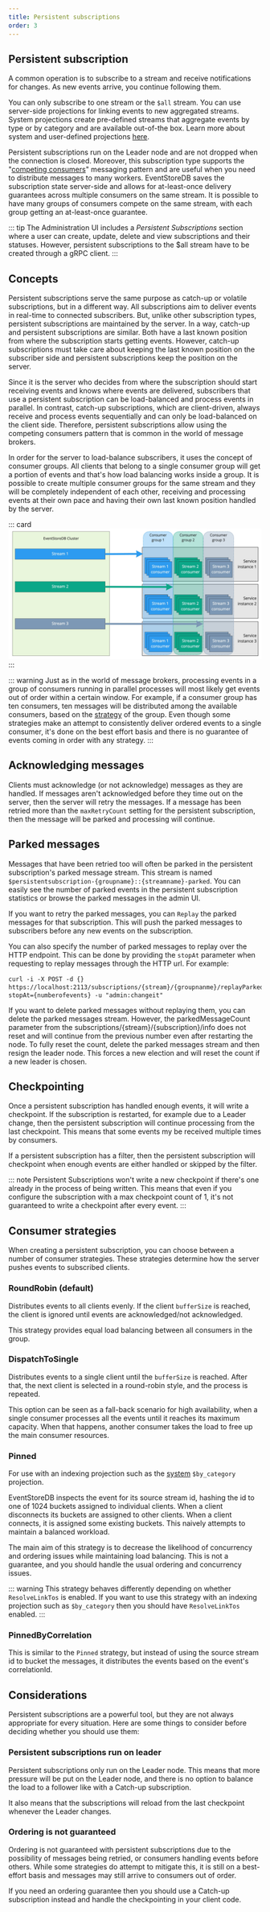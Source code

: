 ```yaml
---
title: Persistent subscriptions
order: 3
---
```


## Persistent subscription

A common operation is to subscribe to a stream and receive notifications for changes. As new events arrive, you continue following them. 

You can only subscribe to one stream or the `$all` stream. You can use server-side projections for linking events to new aggregated streams. System projections create pre-defined streams that aggregate events by type or by category and are available out-of-the box. Learn more about system and user-defined projections [here](projections/custom.md).

Persistent subscriptions run on the Leader node and are not dropped when the connection is closed. Moreover, this subscription type supports the "[competing consumers](https://www.enterpriseintegrationpatterns.com/patterns/messaging/CompetingConsumers.html)" messaging pattern and are useful when you need to distribute messages to many workers. EventStoreDB saves the subscription state server-side and allows for at-least-once delivery guarantees across multiple consumers on the same stream. It is possible to have many groups of consumers compete on the same stream, with each group getting an at-least-once guarantee.

::: tip
The Administration UI includes a _Persistent Subscriptions_ section where a user can create, update, delete and view subscriptions and their statuses. However, persistent subscriptions to the $all stream have to be created through a gRPC client.
:::

## Concepts

Persistent subscriptions serve the same purpose as catch-up or volatile subscriptions, but in a different way. All subscriptions aim to deliver events in real-time to connected subscribers. But, unlike other subscription types, persistent subscriptions are maintained by the server. In a way, catch-up and persistent subscriptions are similar. Both have a last known position from where the subscription starts getting events. However, catch-up subscriptions must take care about keeping the last known position on the subscriber side and persistent subscriptions keep the position on the server.

Since it is the server who decides from where the subscription should start receiving events and knows where events are delivered, subscribers that use a persistent subscription can be load-balanced and process events in parallel. In contrast, catch-up subscriptions, which are client-driven, always receive and process events sequentially and can only be load-balanced on the client side. Therefore, persistent subscriptions allow using the competing consumers pattern that is common in the world of message brokers.

In order for the server to load-balance subscribers, it uses the concept of consumer groups. All clients that belong to a single consumer group will get a portion of events and that's how load balancing works inside a group. It is possible to create multiple consumer groups for the same stream and they will be completely independent of each other, receiving and processing events at their own pace and having their own last known position handled by the server.

::: card
![Consumer groups](../images/consumer-groups.jpg)
:::

::: warning
Just as in the world of message brokers, processing events in a group of consumers running in parallel processes will most likely get events out of order within a certain window. For example, if a consumer group has ten consumers, ten messages will be distributed among the available consumers, based on the [strategy](#consumer-strategies) of the group. Even though some strategies make an attempt to consistently deliver ordered events to a single consumer, it's done on the best effort basis and there is no guarantee of events coming in order with any strategy.
:::

## Acknowledging messages

Clients must acknowledge (or not acknowledge) messages as they are handled. If messages aren't acknowledged before they time out on the server, then the server will retry the messages. If a message has been retried more than the `maxRetryCount` setting for the persistent subscription, then the message will be parked and processing will continue.

## Parked messages

Messages that have been retried too will often be parked in the persistent subscription's parked message stream. This stream is named `$persistentsubscription-{groupname}::{streamname}-parked`. You can easily see the number of parked events in the persistent subscription statistics or browse the parked messages in the admin UI.

If you want to retry the parked messages, you can `Replay` the parked messages for that subscription. This will push the parked messages to subscribers before any new events on the subscription.

You can also specify the number of parked messages to replay over the HTTP endpoint. This can be done by providing the `stopAt` parameter when requesting to replay messages through the HTTP url. For example:

```bash:no-line-numbers
curl -i -X POST -d {} https://localhost:2113/subscriptions/{stream}/{groupnanme}/replayParked?stopAt={numberofevents} -u "admin:changeit"
```

If you want to delete parked messages without replaying them, you can delete the parked messages stream. However, the parkedMessageCount parameter from the subscriptions/{stream}/{subscription}/info does not reset and will continue from the previous number even after restarting the node. To fully reset the count, delete the parked messages stream and then resign the leader node. This forces a new election and will reset the count if a new leader is chosen.

## Checkpointing

Once a persistent subscription has handled enough events, it will write a checkpoint. If the subscription is restarted, for example due to a Leader change, then the persistent subscription will continue processing from the last checkpoint. This means that some events my be received multiple times by consumers.

If a persistent subscription has a filter, then the persistent subscription will checkpoint when enough events are either handled or skipped by the filter.

::: note
Persistent Subscriptions won't write a new checkpoint if there's one already in the process of being written. This means that even if you configure the subscription with a max checkpoint count of 1, it's not guaranteed to write a checkpoint after every event.
:::

## Consumer strategies

When creating a persistent subscription, you can choose between a number of consumer strategies. These strategies determine how the server pushes events to subscribed clients.

### RoundRobin (default)

Distributes events to all clients evenly. If the client `bufferSize` is reached, the client is ignored until events are acknowledged/not acknowledged.

This strategy provides equal load balancing between all consumers in the group.

### DispatchToSingle

Distributes events to a single client until the `bufferSize` is reached. After that, the next client is selected in a round-robin style, and the process is repeated.

This option can be seen as a fall-back scenario for high availability, when a single consumer processes all the events until it reaches its maximum capacity. When that happens, another consumer takes the load to free up the main consumer resources.

### Pinned

For use with an indexing projection such as the [system](projections/system.md#by-category) `$by_category` projection.

EventStoreDB inspects the event for its source stream id, hashing the id to one of 1024 buckets assigned to individual clients. When a client disconnects its buckets are assigned to other clients. When a client connects, it is assigned some existing buckets. This naively attempts to maintain a balanced workload.

The main aim of this strategy is to decrease the likelihood of concurrency and ordering issues while maintaining load balancing. This is not a guarantee, and you should handle the usual ordering and concurrency issues.

::: warning
This strategy behaves differently depending on whether `ResolveLinkTos` is enabled. If you want to use this strategy with an indexing projection such as `$by_category` then you should have `ResolveLinkTos` enabled.
:::

### PinnedByCorrelation

This is similar to the `Pinned` strategy, but instead of using the source stream id to bucket the messages, it distributes the events based on the event's correlationId.

## Considerations

Persistent subscriptions are a powerful tool, but they are not always appropriate for every situation. Here are some things to consider before deciding whether you should use them:

### Persistent subscriptions run on leader

Persistent subscriptions only run on the Leader node.
This means that more pressure will be put on the Leader node, and there is no option to balance the load to a follower like with a Catch-up subscription.

It also means that the subscriptions will reload from the last checkpoint whenever the Leader changes.

### Ordering is not guaranteed

Ordering is not guaranteed with persistent subscriptions due to the possibility of messages being retried, or consumers handling events before others.
While some strategies do attempt to mitigate this, it is still on a best-effort basis and messages may still arrive to consumers out of order.

If you need an ordering guarantee then you should use a Catch-up subscription instead and handle the checkpointing in your client code.
